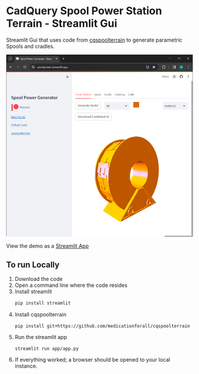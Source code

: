 # CadQuery Spool Power Station Terrain - Streamlit Gui

Streamlit Gui that uses code from [cqspoolterrain](https://github.com/medicationforall/cqspoolterrain) to generate parametric Spools and cradles. 

![](01.png)

View the demo as a [Streamlit App](https://spoolpower.streamlit.app//)



## To run Locally

1. Download the code
2. Open a command line where the code resides
3. Install streamlit
    ``` bash
    pip install streamlit
    ```
4. Install cqspoolterrain
    ```
    pip install git+https://github.com/medicationforall/cqspoolterrain
    ```
5. Run the streamlit app
    ```
    streamlit run app/app.py
    ```
6. If everything worked; a browser should be opened to your local instance.